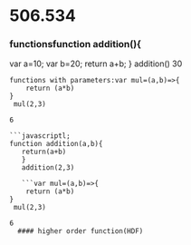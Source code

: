 # 506.534

### functionsfunction addition(){
   var a=10;
   var b=20;
return a+b;
}
addition()
30
```
functions with parameters:var mul=(a,b)=>{
    return (a*b)
}
 mul(2,3)

6

```javascriptl;                                                                                                                                                                                                                                                                                                                                                                                                                                                                                                                                                                                                                                                                                                                                                                                 
function addition(a,b){
   return(a+b)
   }
   addition(2,3)
   
   ```var mul=(a,b)=>{
    return (a*b)
}
 mul(2,3)

6
  #### higher order function(HDF)
  
